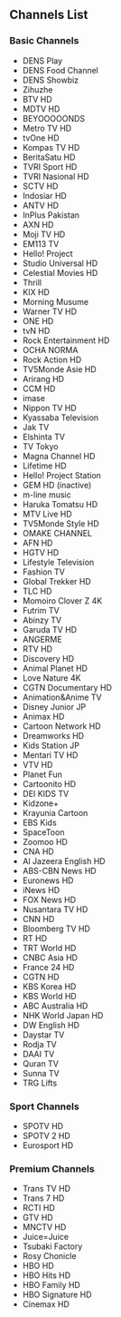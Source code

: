## Channels List
### Basic Channels
* DENS Play
* DENS Food Channel
* DENS Showbiz
* Zihuzhe
* BTV HD
* MDTV HD
* BEYOOOOONDS
* Metro TV HD
* tvOne HD
* Kompas TV HD
* BeritaSatu HD
* TVRI Sport HD
* TVRI Nasional HD
* SCTV HD
* Indosiar HD
* ANTV HD
* InPlus Pakistan
* AXN HD
* Moji TV HD
* EM113 TV
* Hello! Project
* Studio Universal HD
* Celestial Movies HD
* Thrill
* KIX HD
* Morning Musume
* Warner TV HD
* ONE HD
* tvN HD
* Rock Entertainment HD
* OCHA NORMA
* Rock Action HD
* TV5Monde Asie HD
* Arirang HD
* CCM HD
* imase
* Nippon TV HD
* Kyassaba Television
* Jak TV
* Elshinta TV
* TV Tokyo
* Magna Channel HD
* Lifetime HD
* Hello! Project Station
* GEM HD (inactive)
* m-line music
* Haruka Tomatsu HD
* MTV Live HD
* TV5Monde Style HD
* OMAKE CHANNEL
* AFN HD
* HGTV HD
* Lifestyle Television
* Fashion TV
* Global Trekker HD
* TLC HD
* Momoiro Clover Z 4K
* Futrim TV
* Abinzy TV
* Garuda TV HD
* ANGERME
* RTV HD
* Discovery HD
* Animal Planet HD
* Love Nature 4K
* CGTN Documentary HD
* Animation&Anime TV
* Disney Junior JP
* Animax HD
* Cartoon Network HD
* Dreamworks HD
* Kids Station JP
* Mentari TV HD
* VTV HD
* Planet Fun
* Cartoonito HD
* DEI KIDS TV
* Kidzone+
* Krayunia Cartoon
* EBS Kids
* SpaceToon
* Zoomoo HD
* CNA HD
* Al Jazeera English HD
* ABS-CBN News HD
* Euronews HD
* iNews HD
* FOX News HD
* Nusantara TV HD
* CNN HD
* Bloomberg TV HD
* RT HD
* TRT World HD
* CNBC Asia HD
* France 24 HD
* CGTN HD
* KBS Korea HD
* KBS World HD
* ABC Australia HD
* NHK World Japan HD
* DW English HD
* Daystar TV
* Rodja TV
* DAAI TV
* Quran TV
* Sunna TV
* TRG Lifts
### Sport Channels
* SPOTV HD
* SPOTV 2 HD
* Eurosport HD
### Premium Channels
* Trans TV HD
* Trans 7 HD
* RCTI HD
* GTV HD
* MNCTV HD
* Juice=Juice
* Tsubaki Factory
* Rosy Chonicle
* HBO HD
* HBO Hits HD
* HBO Family HD
* HBO Signature HD
* Cinemax HD
